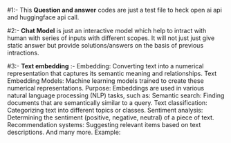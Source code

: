 #1:- This **Question and answer** codes are just a test file to heck open ai api and huggingface api call.

#2:- **Chat Model** is just an interactive model which help to intract with human with series of inputs with different scopes. It will not just just give static answer but provide solutions/answers on the basis of previous intractions.

#3:- **Text embedding** :- Embedding: Converting text into a numerical representation that captures its semantic meaning and relationships.
Text Embedding Models: Machine learning models trained to create these numerical representations.
Purpose: Embeddings are used in various natural language processing (NLP) tasks, such as:
Semantic search: Finding documents that are semantically similar to a query.
Text classification: Categorizing text into different topics or classes.
Sentiment analysis: Determining the sentiment (positive, negative, neutral) of a piece of text.
Recommendation systems: Suggesting relevant items based on text descriptions.
And many more.
Example:
